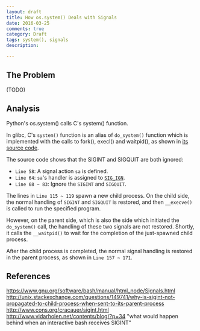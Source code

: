 ```yaml
---
layout: draft
title: How os.system() Deals with Signals
date: 2016-03-25
comments: true
category: Draft
tags: system(), signals
description:

---
```


## The Problem

(TODO)

## Analysis

Python's os.system() calls C's system() function.

In glibc, C's ```system()``` function is an alias of ```do_system()``` function which is implemented with the calls to fork(), execl() and waitpid(), as shown in [its source code](http://code.metager.de/source/xref/gnu/glibc/sysdeps/posix/system.c).

The source code shows that the SIGINT and SIGQUIT are both ignored:
* ```Line 58```: A signal action ```sa``` is defined.
* ```Line 64```: ```sa```'s handler is assigned to [```SIG_IGN```](http://code.metager.de/source/xref/gnu/gcc/fixincludes/tests/base/sys/signal.h).
* ```Line 68 ~ 83```: Ignore the ```SIGINT``` and ```SIGQUIT```.

The lines in ```Line 115 ~ 119``` spawn a new child process. On the child side, the normal handling of ```SIGINT``` and ```SIGQUIT``` is restored, and then ```__execve()``` is called to run the specified program.

However, on the parent side, which is also the side which initiated the ```do_system()``` call, the handling of these two signals are not restored. Shortly, it calls the ```__waitpid()``` to wait for the completion of the just-spawned child process.

After the child process is completed, the normal signal handling is restored in the parent process, as shown in ```Line 157 ~ 171```.

## References

https://www.gnu.org/software/bash/manual/html_node/Signals.html
http://unix.stackexchange.com/questions/149741/why-is-sigint-not-propagated-to-child-process-when-sent-to-its-parent-process
http://www.cons.org/cracauer/sigint.html
http://www.vidarholen.net/contents/blog/?p=34
"what would happen behind when an interactive bash receives SIGINT"

